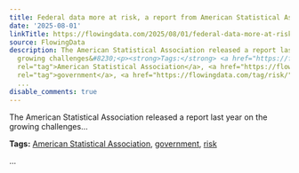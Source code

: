 ```yaml
---
title: Federal data more at risk, a report from American Statistical Association
date: '2025-08-01'
linkTitle: https://flowingdata.com/2025/08/01/federal-data-more-at-risk-a-report-from-american-statistical-association/
source: FlowingData
description: The American Statistical Association released a report last year on the
  growing challenges&#8230;<p><strong>Tags:</strong> <a href="https://flowingdata.com/tag/american-statistical-association/"
  rel="tag">American Statistical Association</a>, <a href="https://flowingdata.com/tag/government/"
  rel="tag">government</a>, <a href="https://flowingdata.com/tag/risk/" rel="tag">risk</a></p>
  ...
disable_comments: true
---
```

The American Statistical Association released a report last year on the growing challenges&#8230;<p><strong>Tags:</strong> <a href="https://flowingdata.com/tag/american-statistical-association/" rel="tag">American Statistical Association</a>, <a href="https://flowingdata.com/tag/government/" rel="tag">government</a>, <a href="https://flowingdata.com/tag/risk/" rel="tag">risk</a></p> ...